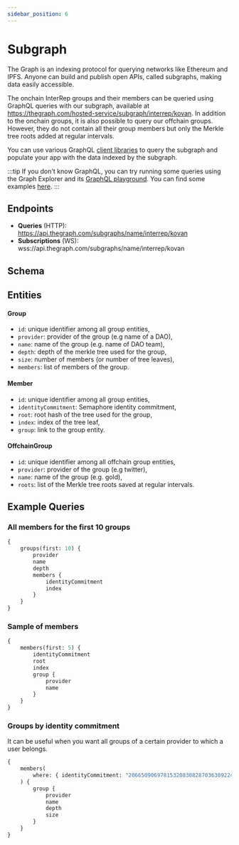 ```yaml
---
sidebar_position: 6
---
```


# Subgraph

The Graph is an indexing protocol for querying networks like Ethereum and IPFS. Anyone can build and publish open APIs, called subgraphs, making data easily accessible.

The onchain InterRep groups and their members can be queried using GraphQL queries with our subgraph, available at https://thegraph.com/hosted-service/subgraph/interrep/kovan. In addition to the onchain groups, it is also possible to query our offchain groups. However, they do not contain all their group members but only the Merkle tree roots added at regular intervals.

You can use various GraphQL [client libraries](https://thegraph.com/docs/developer/querying-from-your-app) to query the subgraph and populate your app with the data indexed by the subgraph.

:::tip
If you don't know GraphQL, you can try running some queries using the Graph Explorer and its [GraphQL playground](https://thegraph.com/hosted-service/subgraph/interrep/kovan?selected=playground). You can find some examples [here](https://thegraph.com/docs/developer/graphql-api).
:::

## Endpoints

-   **Queries** (HTTP): https://api.thegraph.com/subgraphs/name/interrep/kovan
-   **Subscriptions** (WS): wss://api.thegraph.com/subgraphs/name/interrep/kovan

## Schema

## Entities

#### Group

-   `id`: unique identifier among all group entities,
-   `provider`: provider of the group (e.g name of a DAO),
-   `name`: name of the group (e.g. name of DAO team),
-   `depth`: depth of the merkle tree used for the group,
-   `size`: number of members (or number of tree leaves),
-   `members`: list of members of the group.

#### Member

-   `id`: unique identifier among all group entities,
-   `identityCommitment`: Semaphore identity commitment,
-   `root`: root hash of the tree used for the group,
-   `index`: index of the tree leaf,
-   `group`: link to the group entity.

#### OffchainGroup

-   `id`: unique identifier among all offchain group entities,
-   `provider`: provider of the group (e.g twitter),
-   `name`: name of the group (e.g. gold),
-   `roots`: list of the Merkle tree roots saved at regular intervals.

## Example Queries

### All members for the first 10 groups

```graphql
{
    groups(first: 10) {
        provider
        name
        depth
        members {
            identityCommitment
            index
        }
    }
}
```

### Sample of members

```graphql
{
    members(first: 5) {
        identityCommitment
        root
        index
        group {
            provider
            name
        }
    }
}
```

### Groups by identity commitment

It can be useful when you want all groups of a certain provider to which a user belongs.

```graphql
{
    members(
        where: { identityCommitment: "2066509069781532083082870363092240900543210735798842041673598797369005529920" }
    ) {
        group {
            provider
            name
            depth
            size
        }
    }
}
```

